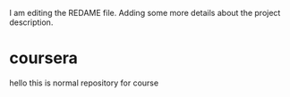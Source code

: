 I am editing the REDAME file. Adding some more details about the project description.
# coursera
hello this is normal repository for course
